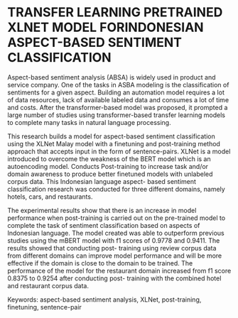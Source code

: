 # TRANSFER LEARNING PRETRAINED XLNET MODEL FORINDONESIAN ASPECT-BASED SENTIMENT CLASSIFICATION

Aspect-based sentiment analysis (ABSA) is widely used in product and service company. One of the tasks in ASBA modeling is the classification of sentiments for a given aspect. Building an automation model requires a lot of data resources, lack of available labeled data and consumes a lot of time and costs. After the transformer-based model was proposed, it prompted a large number of studies using transformer-based transfer learning models to complete many tasks in natural language processing.


This research builds a model for aspect-based sentiment classification using the XLNet Malay model with a finetuning and post-training method approach that accepts input in the form of sentence-pairs. XLNet is a model introduced to overcome the weakness of the BERT model which is an autoencoding model. Conducts Post-training to increase task and/or domain awareness to produce better finetuned models with unlabeled corpus data. This Indonesian language aspect- based sentiment classification research was conducted for three different domains, namely hotels, cars, and restaurants.


The experimental results show that there is an increase in model performance when post-training is carried out on the pre-trained model to complete the task of sentiment classification based on aspects of Indonesian language. The model created was able to outperform previous studies using the mBERT model with f1 scores of 0.9778 and 0.9411. The results showed that conducting post- training using review corpus data from different domains can improve model performance and will be more effective if the domain is close to the domain to be trained. The performance of the model for the restaurant domain increased from f1 score 0.8375 to 0.9254 after conducting post- training with the combined hotel and restaurant corpus data.


Keywords: aspect-based sentiment analysis, XLNet, post-training, finetuning, sentence-pair
